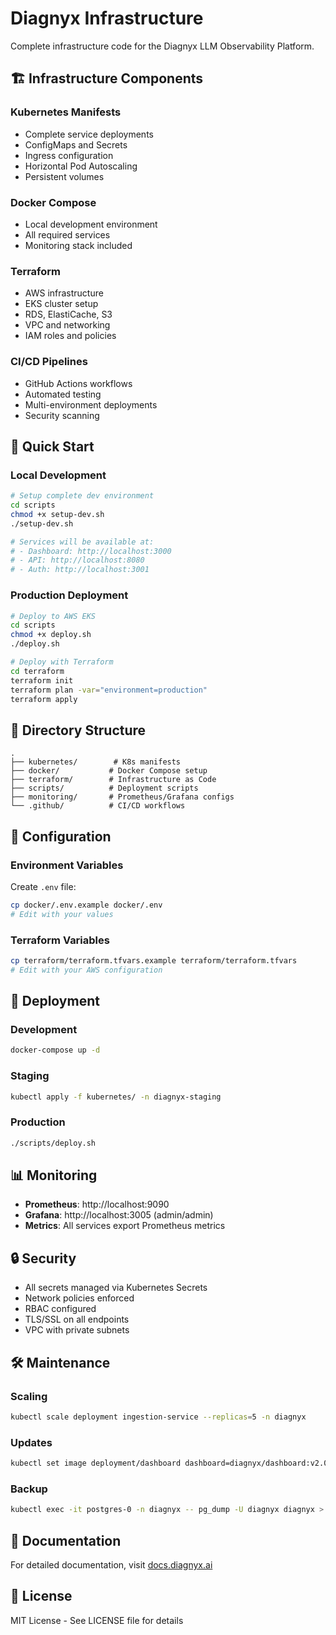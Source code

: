 # Diagnyx Infrastructure

Complete infrastructure code for the Diagnyx LLM Observability Platform.

## 🏗️ Infrastructure Components

### Kubernetes Manifests
- Complete service deployments
- ConfigMaps and Secrets
- Ingress configuration
- Horizontal Pod Autoscaling
- Persistent volumes

### Docker Compose
- Local development environment
- All required services
- Monitoring stack included

### Terraform
- AWS infrastructure
- EKS cluster setup
- RDS, ElastiCache, S3
- VPC and networking
- IAM roles and policies

### CI/CD Pipelines
- GitHub Actions workflows
- Automated testing
- Multi-environment deployments
- Security scanning

## 🚀 Quick Start

### Local Development

```bash
# Setup complete dev environment
cd scripts
chmod +x setup-dev.sh
./setup-dev.sh

# Services will be available at:
# - Dashboard: http://localhost:3000
# - API: http://localhost:8080
# - Auth: http://localhost:3001
```

### Production Deployment

```bash
# Deploy to AWS EKS
cd scripts
chmod +x deploy.sh
./deploy.sh

# Deploy with Terraform
cd terraform
terraform init
terraform plan -var="environment=production"
terraform apply
```

## 📁 Directory Structure

```
.
├── kubernetes/        # K8s manifests
├── docker/           # Docker Compose setup
├── terraform/        # Infrastructure as Code
├── scripts/          # Deployment scripts
├── monitoring/       # Prometheus/Grafana configs
└── .github/          # CI/CD workflows
```

## 🔧 Configuration

### Environment Variables

Create `.env` file:
```bash
cp docker/.env.example docker/.env
# Edit with your values
```

### Terraform Variables

```bash
cp terraform/terraform.tfvars.example terraform/terraform.tfvars
# Edit with your AWS configuration
```

## 🚢 Deployment

### Development
```bash
docker-compose up -d
```

### Staging
```bash
kubectl apply -f kubernetes/ -n diagnyx-staging
```

### Production
```bash
./scripts/deploy.sh
```

## 📊 Monitoring

- **Prometheus**: http://localhost:9090
- **Grafana**: http://localhost:3005 (admin/admin)
- **Metrics**: All services export Prometheus metrics

## 🔒 Security

- All secrets managed via Kubernetes Secrets
- Network policies enforced
- RBAC configured
- TLS/SSL on all endpoints
- VPC with private subnets

## 🛠️ Maintenance

### Scaling
```bash
kubectl scale deployment ingestion-service --replicas=5 -n diagnyx
```

### Updates
```bash
kubectl set image deployment/dashboard dashboard=diagnyx/dashboard:v2.0 -n diagnyx
```

### Backup
```bash
kubectl exec -it postgres-0 -n diagnyx -- pg_dump -U diagnyx diagnyx > backup.sql
```

## 📖 Documentation

For detailed documentation, visit [docs.diagnyx.ai](https://docs.diagnyx.ai)

## 📄 License

MIT License - See LICENSE file for details